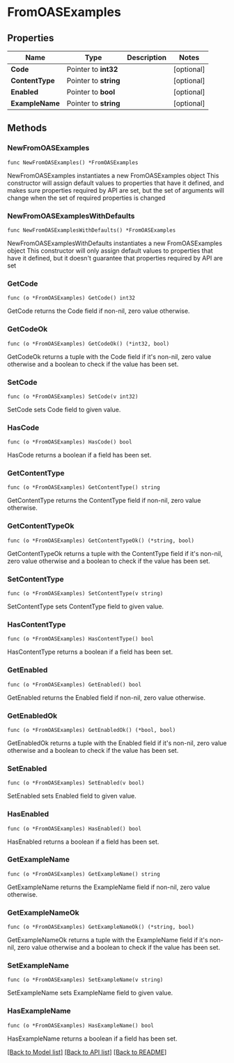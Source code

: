 # FromOASExamples

## Properties

Name | Type | Description | Notes
------------ | ------------- | ------------- | -------------
**Code** | Pointer to **int32** |  | [optional] 
**ContentType** | Pointer to **string** |  | [optional] 
**Enabled** | Pointer to **bool** |  | [optional] 
**ExampleName** | Pointer to **string** |  | [optional] 

## Methods

### NewFromOASExamples

`func NewFromOASExamples() *FromOASExamples`

NewFromOASExamples instantiates a new FromOASExamples object
This constructor will assign default values to properties that have it defined,
and makes sure properties required by API are set, but the set of arguments
will change when the set of required properties is changed

### NewFromOASExamplesWithDefaults

`func NewFromOASExamplesWithDefaults() *FromOASExamples`

NewFromOASExamplesWithDefaults instantiates a new FromOASExamples object
This constructor will only assign default values to properties that have it defined,
but it doesn't guarantee that properties required by API are set

### GetCode

`func (o *FromOASExamples) GetCode() int32`

GetCode returns the Code field if non-nil, zero value otherwise.

### GetCodeOk

`func (o *FromOASExamples) GetCodeOk() (*int32, bool)`

GetCodeOk returns a tuple with the Code field if it's non-nil, zero value otherwise
and a boolean to check if the value has been set.

### SetCode

`func (o *FromOASExamples) SetCode(v int32)`

SetCode sets Code field to given value.

### HasCode

`func (o *FromOASExamples) HasCode() bool`

HasCode returns a boolean if a field has been set.

### GetContentType

`func (o *FromOASExamples) GetContentType() string`

GetContentType returns the ContentType field if non-nil, zero value otherwise.

### GetContentTypeOk

`func (o *FromOASExamples) GetContentTypeOk() (*string, bool)`

GetContentTypeOk returns a tuple with the ContentType field if it's non-nil, zero value otherwise
and a boolean to check if the value has been set.

### SetContentType

`func (o *FromOASExamples) SetContentType(v string)`

SetContentType sets ContentType field to given value.

### HasContentType

`func (o *FromOASExamples) HasContentType() bool`

HasContentType returns a boolean if a field has been set.

### GetEnabled

`func (o *FromOASExamples) GetEnabled() bool`

GetEnabled returns the Enabled field if non-nil, zero value otherwise.

### GetEnabledOk

`func (o *FromOASExamples) GetEnabledOk() (*bool, bool)`

GetEnabledOk returns a tuple with the Enabled field if it's non-nil, zero value otherwise
and a boolean to check if the value has been set.

### SetEnabled

`func (o *FromOASExamples) SetEnabled(v bool)`

SetEnabled sets Enabled field to given value.

### HasEnabled

`func (o *FromOASExamples) HasEnabled() bool`

HasEnabled returns a boolean if a field has been set.

### GetExampleName

`func (o *FromOASExamples) GetExampleName() string`

GetExampleName returns the ExampleName field if non-nil, zero value otherwise.

### GetExampleNameOk

`func (o *FromOASExamples) GetExampleNameOk() (*string, bool)`

GetExampleNameOk returns a tuple with the ExampleName field if it's non-nil, zero value otherwise
and a boolean to check if the value has been set.

### SetExampleName

`func (o *FromOASExamples) SetExampleName(v string)`

SetExampleName sets ExampleName field to given value.

### HasExampleName

`func (o *FromOASExamples) HasExampleName() bool`

HasExampleName returns a boolean if a field has been set.


[[Back to Model list]](../README.md#documentation-for-models) [[Back to API list]](../README.md#documentation-for-api-endpoints) [[Back to README]](../README.md)


